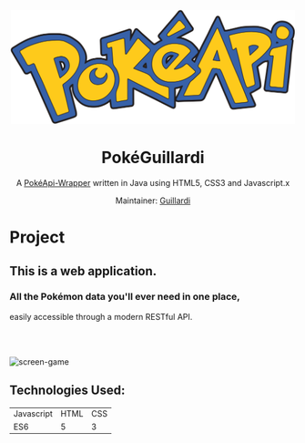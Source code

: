 <!--suppress HtmlDeprecatedAttribute -->
<br/>

<div align="center">
	<img height="200" src="https://raw.githubusercontent.com/PokeAPI/media/master/logo/pokeapi.svg?sanitize=true" alt="PokeAPI">
    <h1>PokéGuillardi</h1>
    <p>
        A <a href="https://pokeapi.co/">PokéApi-Wrapper</a> written in Java using HTML5, CSS3 and Javascript.x</a>
    </p>
    <p>
        Maintainer: <a href="https://github.com/pascalklassen">Guillardi</a>
    </p>
</div>



# Project

## This is a web application.

### All the Pokémon data you'll ever need in one place,
easily accessible through a modern RESTful API.

<br>


<br>

![screen-game](![mobile](https://user-images.githubusercontent.com/63321040/189497523-aac59d3f-0ecf-48f4-8b33-b636ece13910.png)
)

## Technologies Used:

<table>
    <tr>
        <td>Javascript</td>
        <td>HTML</td>
        <td>CSS</td>
    </tr>
    <tr>
        <td>ES6</td>
        <td>5</td>
        <td>3</td>
    </tr>
</table>



